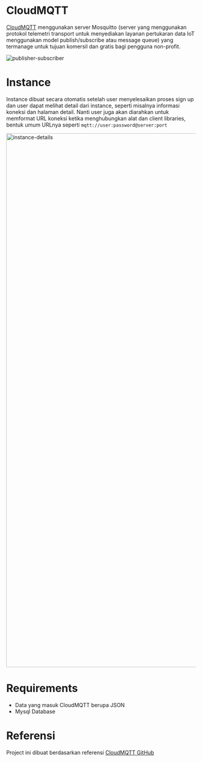 # CloudMQTT
[CloudMQTT](https://www.cloudmqtt.com/) menggunakan server Mosquitto (server yang menggunakan protokol telemetri transport untuk menyediakan layanan pertukaran data IoT menggunakan model publish/subscribe atau message queue) yang termanage untuk tujuan komersil dan gratis bagi pengguna non-profit.


![publisher-subscriber](https://user-images.githubusercontent.com/50950100/72207021-16919f80-34c7-11ea-8745-2fbfaf8a2618.jpg)

# Instance
Instance dibuat secara otomatis setelah user menyelesaikan proses sign up dan user dapat melihat detail dari instance, seperti misalnya informasi koneksi dan halaman detail. Nanti user juga akan diarahkan untuk memformat URL koneksi ketika menghubungkan alat dan client libraries, bentuk umum URLnya seperti `mqtt://user:password@server:port` 

<img width="1417" alt="instance-details" src="https://user-images.githubusercontent.com/50950100/72207123-2b226780-34c8-11ea-8684-e638b8482d87.png">

# Requirements
* Data yang masuk CloudMQTT berupa JSON
* Mysql Database

# Referensi
Project ini dibuat berdasarkan referensi [CloudMQTT GitHub](https://github.com/CloudMQTT)

